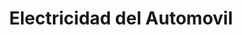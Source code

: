 ---
title: "Electricidad del Automovil"
url: /ciudad-autonoma-de-buenos-aires/electricidad-del-automovil-avenida-lope-de-vega/
shop: Allgemein
---